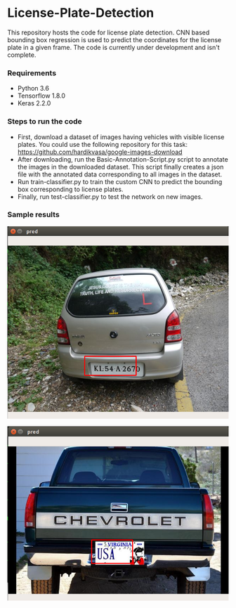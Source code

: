 # License-Plate-Detection
This repository hosts the code for license plate detection. CNN based bounding box regression is used to predict the coordinates for the license plate in a given frame. The code is currently under development and isn't complete.

### Requirements
- Python 3.6
- Tensorflow 1.8.0
- Keras 2.2.0

### Steps to run the code
- First, download a dataset of images having vehicles with visible license plates. You could use the following repository for this task: https://github.com/hardikvasa/google-images-download
- After downloading, run the Basic-Annotation-Script.py script to annotate the images in the downloaded dataset. This script finally creates a json file with the annotated data corresponding to all images in the dataset.
- Run train-classifier.py to train the custom CNN to predict the bounding box corresponding to license plates.
- Finally, run test-classifier.py to test the network on new images.

### Sample results
![Sample prediction 1](https://github.com/SaiPrajwal95/License-Plate-Detection/blob/master/Results/Sample_Prediction.png)

![Sample prediction 2](https://github.com/SaiPrajwal95/License-Plate-Detection/blob/master/Results/Sample_Prediction_2.png)
